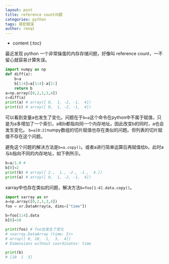 ```yaml
---
layout: post
title: reference count问题
categories: python
tags: 易犯错误
author: renql
---
```


* content
{:toc}

最近发现 python 一个非常操蛋的内存存储问题，好像叫 reference count，一不留心就容易计算失误。

```py
import numpy as np
def diff(a):
    b=a 
    b[1:4]=a[1:4]-a[2:]
    return b
a=np.array([0,2,1,3,4])
c=diff(a)
print(a) # array([ 0,  1, -2, -1,  4])
print(c) # array([ 0,  1, -2, -1,  4])
```

可以看到变量a也发生了变化。问题在于`b=a`这个命令在python中不属于赋值，只是为a多增加了一个索引，a和b都指向同一个内存地址。因此改变b的同时，a也会发生变化。
`b=a[0:2]`numpy数组的切片赋值也存在类似的问题。但列表的切片赋值不存在这个问题。

避免这个问题的解决方法是`b=a.copy()`。或者a进行简单运算后再赋值给b，此时a与b指向不同的内存地址，如下例所示。  

```py
b=a/1.0 # 
b[0]=2
print(b) # array([ 2.,  1., -2., -1.,  4.])
print(a) # array([ 0,  1, -2, -1,  4])
```

xarray中也存在类似的问题，解决方法`b=foo[1:4].data.copy()`。
```py
import xarray as xr
a=np.array([0,2,1,3,4])
foo = xr.DataArray(a, dims=["time"])

b=foo[1:4].data
b[0]=10

print(foo) # foo也发生了变化
# <xarray.DataArray (time: 5)>
# array([ 0, 10,  1,  3,  4])
# Dimensions without coordinates: time

print(b)
# [10  1  3]
```
